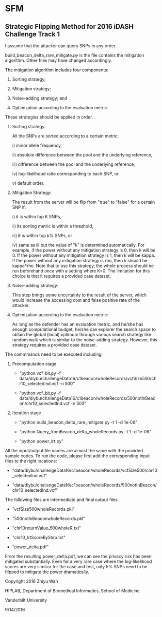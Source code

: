 # SFM
## Strategic Flipping Method for 2016 iDASH Challenge Track 1

I assume that the attacker can query SNPs in any order.

build_beacon_delta_rare_mitigate.py is the file contains the mitigation algorithm. Other files may have changed accordingly.

The mitigation algorithm includes four components:

1) Sorting strategy;

2) Mitigation strategy;

3) Noise-adding strategy; and

4) Optimization according to the evaluation metric.

These strategies should be applied in order.

1) Sorting strategy:

   All the SNPs are sorted according to a certain metric: 

      i) minor allele frequency, 

      ii) absolute difference between the pool and the underlying reference, 

      iii) difference between the pool and the underlying reference, 

      iv) log-likelihood ratio corresponding to each SNP, or

      v) default order.

2) Mitigation Strategy:

   The result from the server will be flip from "true" to "false" for a certain SNP if:

      i) it is within top K SNPs,

      ii) its sorting metric is within a threshold, 

      iii) it is within top k% SNPs, or 

      iv) same as iii but the value of "k" is determined automatically. For example, if the power without any mitigation strategy is 0, then k will be 0. If the power without any mitigation strategy is 1, then k will be kappa. If the power without any mitigation strategy is rho, then k should be kappa*rho. Note that to use this strategy, the whole process should be run beforehand once with a setting where K=0. The limitation for this choice is that it requires a provided case dataset.

3) Noise-adding strategy:

   This step brings some uncertainty to the result of the server, which would increase the accessing cost and false positive rate of the attacker.

4) Optimization according to the evaluation metric:

   As long as the defender has an evaluation metric, and he/she has enough computational budget, he/she can explorer the search space to obtain the global (local) optimum through various search strategy like random walk which is similar to the noise-adding strategy. However, this strategy requires a provided case dataset.

The commmands need to be executed including:

1. Precomputation stage

   - "python vcf_bit.py -f data/diybu/challengeData16/c1beacon/wholeRecords/vcfSize500/chr10_selectedInd.vcf -n 500"

   - "python vcf_bit.py -f data/diybu/challengeData16/c1beacon/wholeRecords/500notInBeacon/chr10_selectedInd.vcf -n 500"

2. Iteration stage

   - "python build_beacon_delta_rare_mitigate.py -t 1 -d 1e-06"

   - "python Query_fromBeacon_delta_wholeRecords.py -t 1 -d 1e-06"

   - "python power_lrt.py"

All the input/output file names are almost the same with the provided sample codes. To run the code, please first add the corresponding input files to the right locations:

   - "data/diybu/challengeData16/c1beacon/wholeRecords/vcfSize500/chr10_selectedInd.vcf"

   - "data/diybu/challengeData16/c1beacon/wholeRecords/500notInBeacon/chr10_selectedInd.vcf"

The following files are intermediate and final output files:

   - "vcfSize500wholeRecords.pkl"

   - "500notInBeaconwholeRecords.pkl"

   - "chr10returnValue_500wholeR.txt"

   - "chr10_lrtScoreByStep.txt"

   - "power_delta.pdf"

From the resulting power_delta.pdf, we can see the privacy risk has been mitigated substantially. Even for a very rare case where the log-likelihood scores are very similiar for the case and test, only 5% SNPs need to be filpped to mitigate the power dramatically.

Copyright 2016 Zhiyu Wan

HIPLAB, Department of Biomedical Informatics, School of Medicine

Vanderbilt University

9/14/2016
